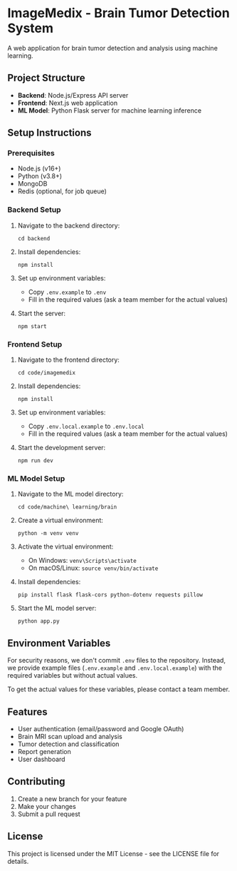 # ImageMedix - Brain Tumor Detection System

A web application for brain tumor detection and analysis using machine learning.

## Project Structure

- **Backend**: Node.js/Express API server
- **Frontend**: Next.js web application
- **ML Model**: Python Flask server for machine learning inference

## Setup Instructions

### Prerequisites

- Node.js (v16+)
- Python (v3.8+)
- MongoDB
- Redis (optional, for job queue)

### Backend Setup

1. Navigate to the backend directory:
   ```
   cd backend
   ```

2. Install dependencies:
   ```
   npm install
   ```

3. Set up environment variables:
   - Copy `.env.example` to `.env`
   - Fill in the required values (ask a team member for the actual values)

4. Start the server:
   ```
   npm start
   ```

### Frontend Setup

1. Navigate to the frontend directory:
   ```
   cd code/imagemedix
   ```

2. Install dependencies:
   ```
   npm install
   ```

3. Set up environment variables:
   - Copy `.env.local.example` to `.env.local`
   - Fill in the required values (ask a team member for the actual values)

4. Start the development server:
   ```
   npm run dev
   ```

### ML Model Setup

1. Navigate to the ML model directory:
   ```
   cd code/machine\ learning/brain
   ```

2. Create a virtual environment:
   ```
   python -m venv venv
   ```

3. Activate the virtual environment:
   - On Windows: `venv\Scripts\activate`
   - On macOS/Linux: `source venv/bin/activate`

4. Install dependencies:
   ```
   pip install flask flask-cors python-dotenv requests pillow
   ```

5. Start the ML model server:
   ```
   python app.py
   ```

## Environment Variables

For security reasons, we don't commit `.env` files to the repository. Instead, we provide example files (`.env.example` and `.env.local.example`) with the required variables but without actual values.

To get the actual values for these variables, please contact a team member.

## Features

- User authentication (email/password and Google OAuth)
- Brain MRI scan upload and analysis
- Tumor detection and classification
- Report generation
- User dashboard

## Contributing

1. Create a new branch for your feature
2. Make your changes
3. Submit a pull request

## License

This project is licensed under the MIT License - see the LICENSE file for details.
